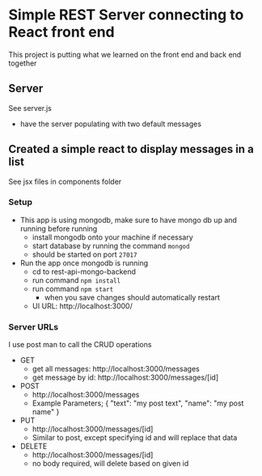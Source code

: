 # Simple REST Server connecting to React front end
This project is putting what we learned on the front end and back end together

## Server
See server.js
- have the server populating with two default messages

## Created a simple react to display messages in a list
See jsx files in components folder

### Setup
- This app is using mongodb, make sure to have mongo db up and running before running
    - install mongodb onto your machine if necessary
    - start database by running the command `mongod`
    - should be started on port `27017`
- Run the app once mongodb is running
    - cd to rest-api-mongo-backend
    - run command `npm install`
    - run command `npm start`
        - when you save changes should automatically restart
    - UI URL: http://localhost:3000/

### Server URLs
I use post man to call the CRUD operations 
- GET
    - get all messages: http://localhost:3000/messages
    - get message by id: http://localhost:3000/messages/[id]
- POST
    - http://localhost:3000/messages
    - Example Parameters; 
        {
        "text": "my post text",
        "name": "my post name"
        }
- PUT 
    - http://localhost:3000/messages/[id]
    - Similar to post, except specifying id and will replace that data
- DELETE
    - http://localhost:3000/messages/[id]
    - no body required, will delete based on given id

